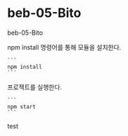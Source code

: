 # beb-05-Bito
beb-05-Bito
 
 
 npm install 명령어를 통해 모듈을 설치한다.

    ```
    npm install
    ```

 프로젝트를 실행한다.

    ```
    npm start
    ```


test